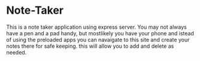 # Note-Taker

This is a note taker application using express server.  You may not always have a pen and a pad handy, but mostlikely you have your phone
and istead of using the preloaded apps you can navaigate to this site and create your notes there for safe keeping.
this will allow you to add and delete as needed.
